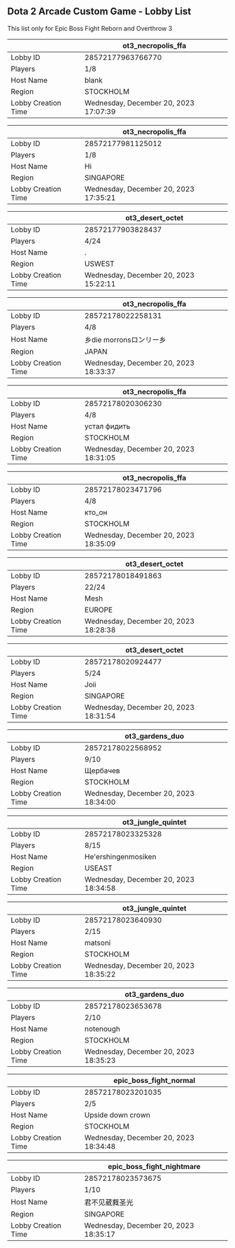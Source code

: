 ## Dota 2 Arcade Custom Game - Lobby List

This list only for Epic Boss Fight Reborn and Overthrow 3

|  | ot3_necropolis_ffa |
| ------ | ------ |
| Lobby ID | 28572177963766770 |
| Players | 1/8 |
| Host Name | blank |
| Region | STOCKHOLM |
| Lobby Creation Time | Wednesday, December 20, 2023 17:07:39 |


|  | ot3_necropolis_ffa |
| ------ | ------ |
| Lobby ID | 28572177981125012 |
| Players | 1/8 |
| Host Name | Hi |
| Region | SINGAPORE |
| Lobby Creation Time | Wednesday, December 20, 2023 17:35:21 |


|  | ot3_desert_octet |
| ------ | ------ |
| Lobby ID | 28572177903828437 |
| Players | 4/24 |
| Host Name | . |
| Region | USWEST |
| Lobby Creation Time | Wednesday, December 20, 2023 15:22:11 |


|  | ot3_necropolis_ffa |
| ------ | ------ |
| Lobby ID | 28572178022258131 |
| Players | 4/8 |
| Host Name | 乡die morronsロンリー乡 |
| Region | JAPAN |
| Lobby Creation Time | Wednesday, December 20, 2023 18:33:37 |


|  | ot3_necropolis_ffa |
| ------ | ------ |
| Lobby ID | 28572178020306230 |
| Players | 4/8 |
| Host Name | устал фидить |
| Region | STOCKHOLM |
| Lobby Creation Time | Wednesday, December 20, 2023 18:31:05 |


|  | ot3_necropolis_ffa |
| ------ | ------ |
| Lobby ID | 28572178023471796 |
| Players | 4/8 |
| Host Name | кто_он |
| Region | STOCKHOLM |
| Lobby Creation Time | Wednesday, December 20, 2023 18:35:09 |


|  | ot3_desert_octet |
| ------ | ------ |
| Lobby ID | 28572178018491863 |
| Players | 22/24 |
| Host Name | Mesh |
| Region | EUROPE |
| Lobby Creation Time | Wednesday, December 20, 2023 18:28:38 |


|  | ot3_desert_octet |
| ------ | ------ |
| Lobby ID | 28572178020924477 |
| Players | 5/24 |
| Host Name | Joii |
| Region | SINGAPORE |
| Lobby Creation Time | Wednesday, December 20, 2023 18:31:54 |


|  | ot3_gardens_duo |
| ------ | ------ |
| Lobby ID | 28572178022568952 |
| Players | 9/10 |
| Host Name | Щербачев |
| Region | STOCKHOLM |
| Lobby Creation Time | Wednesday, December 20, 2023 18:34:00 |


|  | ot3_jungle_quintet |
| ------ | ------ |
| Lobby ID | 28572178023325328 |
| Players | 8/15 |
| Host Name | He'ershingenmosiken |
| Region | USEAST |
| Lobby Creation Time | Wednesday, December 20, 2023 18:34:58 |


|  | ot3_jungle_quintet |
| ------ | ------ |
| Lobby ID | 28572178023640930 |
| Players | 2/15 |
| Host Name | matsoni |
| Region | STOCKHOLM |
| Lobby Creation Time | Wednesday, December 20, 2023 18:35:22 |


|  | ot3_gardens_duo |
| ------ | ------ |
| Lobby ID | 28572178023653678 |
| Players | 2/10 |
| Host Name | notenough |
| Region | STOCKHOLM |
| Lobby Creation Time | Wednesday, December 20, 2023 18:35:23 |


|  | epic_boss_fight_normal |
| ------ | ------ |
| Lobby ID | 28572178023201035 |
| Players | 2/5 |
| Host Name | Upside down crown |
| Region | STOCKHOLM |
| Lobby Creation Time | Wednesday, December 20, 2023 18:34:48 |


|  | epic_boss_fight_nightmare |
| ------ | ------ |
| Lobby ID | 28572178023573675 |
| Players | 1/10 |
| Host Name | 君不见葳蕤圣光 |
| Region | SINGAPORE |
| Lobby Creation Time | Wednesday, December 20, 2023 18:35:17 |


